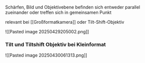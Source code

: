 
Schärfen, Bild und Objektivebene befinden sich entweder parallel zueinander oder treffen sich in gemeinsamen Punkt

relevant bei [[Großformatkamera]] oder Tilt-Shift-Objektiv

![[Pasted image 20250429205002.png]]

### Tilt und Tiltshift Objektiv bei Kleinformat
![[Pasted image 20250430061313.png]]